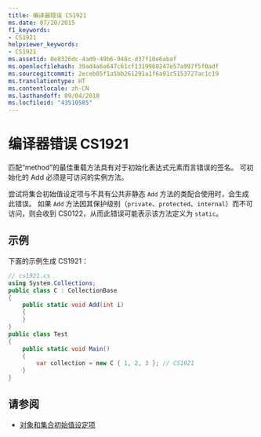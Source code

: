 ```yaml
---
title: 编译器错误 CS1921
ms.date: 07/20/2015
f1_keywords:
- CS1921
helpviewer_keywords:
- CS1921
ms.assetid: 0e8326dc-4ad9-49b6-948c-d37f10e6abaf
ms.openlocfilehash: 39ad4a6a647c61cf1319968247e57a997f5f0adf
ms.sourcegitcommit: 2eceb05f1a5bb261291a1f6a91c5153727ac1c19
ms.translationtype: HT
ms.contentlocale: zh-CN
ms.lasthandoff: 09/04/2018
ms.locfileid: "43510585"
---
```

# <a name="compiler-error-cs1921"></a>编译器错误 CS1921

匹配“method”的最佳重载方法具有对于初始化表达式元素而言错误的签名。 可初始化的 Add 必须是可访问的实例方法。  
  
 尝试将集合初始值设定项与不具有公共非静态 `Add` 方法的类配合使用时，会生成此错误。 如果 `Add` 方法因其保护级别（`private`、`protected`、`internal`）而不可访问，则会收到 CS0122，从而此错误可能表示该方法定义为 `static`。  
  
## <a name="example"></a>示例

 下面的示例生成 CS1921：  

```csharp
// cs1921.cs  
using System.Collections;  
public class C : CollectionBase  
{  
    public static void Add(int i)  
    {  
    }  
}  
public class Test  
{  
    public static void Main()  
    {  
        var collection = new C { 1, 2, 3 }; // CS1921  
    }  
}  
```

## <a name="see-also"></a>请参阅  

- [对象和集合初始值设定项](../../../csharp/programming-guide/classes-and-structs/object-and-collection-initializers.md)
